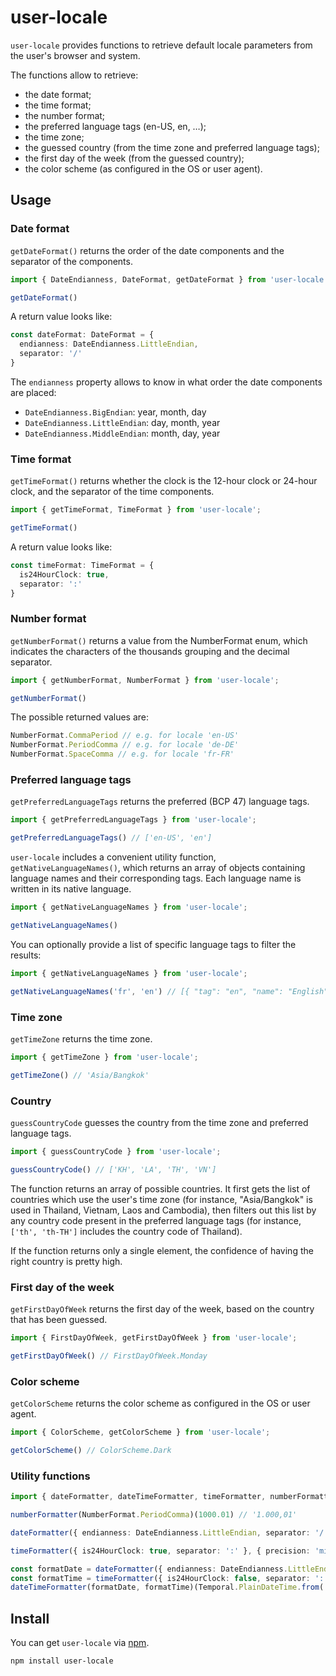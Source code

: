 # user-locale

`user-locale` provides functions to retrieve default locale parameters from the user's browser and system.

The functions allow to retrieve:

* the date format;
* the time format;
* the number format;
* the preferred language tags (en-US, en, …);
* the time zone;
* the guessed country (from the time zone and preferred language tags);
* the first day of the week (from the guessed country);
* the color scheme (as configured in the OS or user agent).

## Usage

### Date format

`getDateFormat()` returns the order of the date components and the separator of the components.

```typescript
import { DateEndianness, DateFormat, getDateFormat } from 'user-locale';

getDateFormat()
```

A return value looks like:
```typescript
const dateFormat: DateFormat = {
  endianness: DateEndianness.LittleEndian,
  separator: '/'
}
```

The `endianness` property allows to know in what order the date components are placed:

- `DateEndianness.BigEndian`: year, month, day
- `DateEndianness.LittleEndian`: day, month, year
- `DateEndianness.MiddleEndian`: month, day, year

### Time format

`getTimeFormat()` returns whether the clock is the 12-hour clock or 24-hour clock, and the separator of the time components.

```typescript
import { getTimeFormat, TimeFormat } from 'user-locale';

getTimeFormat()
```

A return value looks like:
```typescript
const timeFormat: TimeFormat = {
  is24HourClock: true,
  separator: ':'
}
```

### Number format

`getNumberFormat()` returns a value from the NumberFormat enum, which indicates the characters of the thousands grouping and the decimal separator.

```typescript
import { getNumberFormat, NumberFormat } from 'user-locale';

getNumberFormat()
```

The possible returned values are:
```typescript
NumberFormat.CommaPeriod // e.g. for locale 'en-US'
NumberFormat.PeriodComma // e.g. for locale 'de-DE'
NumberFormat.SpaceComma // e.g. for locale 'fr-FR'
```

### Preferred language tags

`getPreferredLanguageTags` returns the preferred (BCP 47) language tags.

```typescript
import { getPreferredLanguageTags } from 'user-locale';

getPreferredLanguageTags() // ['en-US', 'en']
```

`user-locale` includes a convenient utility function, `getNativeLanguageNames()`, which returns an array of objects containing language names and their corresponding tags. Each language name is written in its native language.

```typescript
import { getNativeLanguageNames } from 'user-locale';

getNativeLanguageNames()
```

You can optionally provide a list of specific language tags to filter the results:

```typescript
import { getNativeLanguageNames } from 'user-locale';

getNativeLanguageNames('fr', 'en') // [{ "tag": "en", "name": "English" }, { "tag": "fr", "name": "Français" }]
```

### Time zone

`getTimeZone` returns the time zone.

```typescript
import { getTimeZone } from 'user-locale';

getTimeZone() // 'Asia/Bangkok'
```

### Country

`guessCountryCode` guesses the country from the time zone and preferred language tags.

```typescript
import { guessCountryCode } from 'user-locale';

guessCountryCode() // ['KH', 'LA', 'TH', 'VN']
```

The function returns an array of possible countries.
It first gets the list of countries which use the user's time zone (for instance, "Asia/Bangkok" is used in Thailand, Vietnam, Laos and Cambodia),
then filters out this list by any country code present in the preferred language tags (for instance, `['th', 'th-TH']` includes the country code of Thailand).

If the function returns only a single element, the confidence of having the right country is pretty high.

### First day of the week

`getFirstDayOfWeek` returns the first day of the week, based on the country that has been guessed.

```typescript
import { FirstDayOfWeek, getFirstDayOfWeek } from 'user-locale';

getFirstDayOfWeek() // FirstDayOfWeek.Monday
```

### Color scheme

`getColorScheme` returns the color scheme as configured in the OS or user agent.

```typescript
import { ColorScheme, getColorScheme } from 'user-locale';

getColorScheme() // ColorScheme.Dark
```

### Utility functions

```typescript
import { dateFormatter, dateTimeFormatter, timeFormatter, numberFormatter } from 'user-locale';

numberFormatter(NumberFormat.PeriodComma)(1000.01) // '1.000,01'

dateFormatter({ endianness: DateEndianness.LittleEndian, separator: '/' })(Temporal.PlainDate.from('2023-09-02')) // '02/09/2023'

timeFormatter({ is24HourClock: true, separator: ':' }, { precision: 'minute' })(Temporal.PlainTime.from('13:30:05')) // '13:30'

const formatDate = dateFormatter({ endianness: DateEndianness.LittleEndian, separator: '/' })
const formatTime = timeFormatter({ is24HourClock: false, separator: ':' }, { precision: 'second', omitZeroUnits: true })
dateTimeFormatter(formatDate, formatTime)(Temporal.PlainDateTime.from('2023-09-02 00:00:00')) // '02/09/2023 12 AM'
```

## Install

You can get `user-locale` via [npm](http://npmjs.com).

```
npm install user-locale
```
